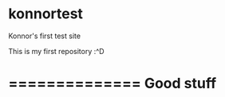 # konnortest
Konnor's first test site

This is my first repository :^D

==============
Good stuff
==============
